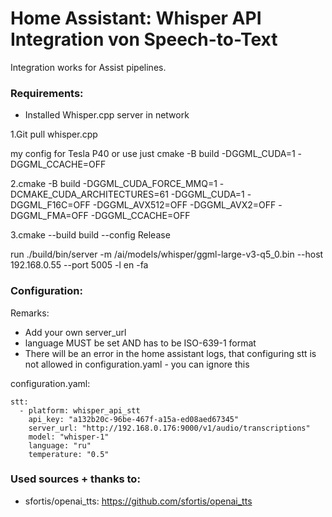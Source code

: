 # Home Assistant: Whisper API Integration von Speech-to-Text

Integration works for Assist pipelines. 

### Requirements:
- Installed Whisper.cpp server in network

1.Git pull whisper.cpp

my config for Tesla P40 or use just cmake -B build  -DGGML_CUDA=1 -DGGML_CCACHE=OFF

2.cmake -B build  -DGGML_CUDA_FORCE_MMQ=1 -DCMAKE_CUDA_ARCHITECTURES=61 -DGGML_CUDA=1 -DGGML_F16C=OFF -DGGML_AVX512=OFF -DGGML_AVX2=OFF -DGGML_FMA=OFF -DGGML_CCACHE=OFF

3.cmake --build build --config Release

run 
./build/bin/server -m /ai/models/whisper/ggml-large-v3-q5_0.bin --host 192.168.0.55 --port 5005 -l en -fa

### Configuration:

Remarks:
- Add your own server_url
- language MUST be set AND has to be ISO-639-1 format
- There will be an error in the home assistant logs, that configuring stt is not allowed in configuration.yaml - you can ignore this

configuration.yaml:


```
stt:
  - platform: whisper_api_stt
    api_key: "a132b20c-96be-467f-a15a-ed08aed67345"
    server_url: "http://192.168.0.176:9000/v1/audio/transcriptions"
    model: "whisper-1"
    language: "ru"
    temperature: "0.5"

```

### Used sources + thanks to:
- sfortis/openai_tts: https://github.com/sfortis/openai_tts


